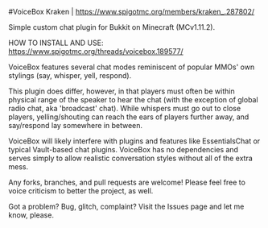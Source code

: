 #VoiceBox
Kraken | https://www.spigotmc.org/members/kraken_.287802/

Simple custom chat plugin for Bukkit on Minecraft (MCv1.11.2).

HOW TO INSTALL AND USE: https://www.spigotmc.org/threads/voicebox.189577/

VoiceBox features several chat modes reminiscent of popular MMOs' own stylings (say, whisper, yell, respond).

This plugin does differ, however, in that players must often be within physical range of the speaker to hear the chat (with the exception of global radio chat, aka 'broadcast' chat). While whispers must go out to close players, yelling/shouting can reach the ears of players further away, and say/respond lay somewhere in between.

VoiceBox will likely interfere with plugins and features like EssentialsChat or typical Vault-based chat plugins. VoiceBox has no dependencies and serves simply to allow realistic conversation styles without all of the extra mess.

Any forks, branches, and pull requests are welcome! Please feel free to voice criticism to better the project, as well.

Got a problem? Bug, glitch, complaint? Visit the Issues page and let me know, please.
